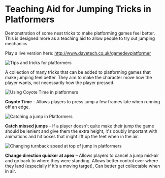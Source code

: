 # Teaching Aid for Jumping Tricks in Platformers
Demonstration of some neat tricks to make platforming games feel better. This is designed more as a teaching aid to allow people to try out jumping mechanics. 

Play a live version here: http://www.davetech.co.uk/gamedevplatformer

![Tips and tricks for platformers](http://www.davetech.co.uk//i/github_images/platformer_tricks_and_tips.gif)

A collection of many tricks that can be added to platforming games that make jumping feel better. They aim to make the character move how the player wants, not necessarily how the player pressed. 

![Using Coyote Time in platformers](http://www.davetech.co.uk//i/github_images/platformer_coyote_time.gif)

**Coyote Time** – Allows players to press jump a few frames late when running off an edge.

![Catching a jump in Platformers](http://www.davetech.co.uk//i/github_images/platformer_catching_a_jump.gif)

**Catch missed jumps** - If a player doesn't quite make their jump the game should be lenient and give them the extra height, it's doubly important with animations and hit boxes that might lift up the feet when in the air.

![Changing turnback speed at top of jump in platformers](http://www.davetech.co.uk//i/github_images/platformer_turnback_speed.gif)

**Change direction quicker at apex** – Allows players to cancel a jump mid-air and go back to where they were standing, Allows better control over where they land (especially if it's a moving target), Can better get collectable when in air.
